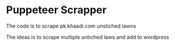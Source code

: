 # Puppeteer Scrapper

The code is to scrape pk.khaadi.com unstiched lawns

The ideas is to scrape multiple untiched laws and add to wordpress